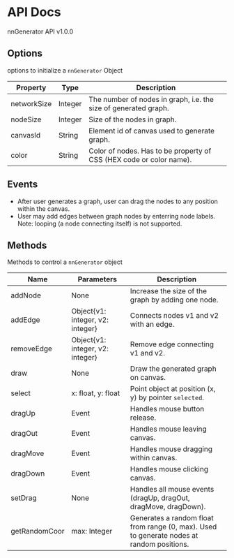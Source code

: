 # API Docs
nnGenerator API v1.0.0

## Options

options to initialize a `nnGenerator` Object 

| **Property** | **Type** | **Description**                                                    |
|--------------|----------|--------------------------------------------------------------------|
| networkSize  | Integer  | The number of nodes in graph, i.e. the size of generated graph.    |
| nodeSize     | Integer  | Size of the nodes in graph.                                        |
| canvasId     | String   | Element id of canvas used to generate graph.                       |
| color        | String   | Color of nodes. Has to be property of CSS (HEX code or color name). |

## Events

* After user generates a graph, user can drag the nodes to any position within the canvas.
* User may add edges between graph nodes by enterring node labels. Note: looping (a node connecting itself) is not supported.

## Methods

Methods to control a `nnGenerator` object

| **Name**      | **Parameters**                   | **Description**                                                                           |
|---------------|----------------------------------|-------------------------------------------------------------------------------------------|
| addNode       | None                             | Increase the size of the graph by adding one node.                                        |
| addEdge       | Object{v1: integer, v2: integer} | Connects nodes v1 and v2 with an edge.                                                    |
| removeEdge    | Object{v1: integer, v2: integer} | Remove edge connecting v1 and v2.                                                         |
| draw          | None                             | Draw the generated graph on canvas.                                                       |
| select        | x: float, y: float               | Point object at position (x, y) by pointer `selected`.                                    |
| dragUp        | Event                            | Handles mouse button release.                                                             |
| dragOut       | Event                            | Handles mouse leaving canvas.                                                             |
| dragMove      | Event                            | Handles mouse dragging within canvas.                                                     |
| dragDown      | Event                            | Handles mouse clicking canvas.                                                            |
| setDrag       | None                             | Handles all mouse events (dragUp, dragOut, dragMove, dragDown).                           |
| getRandomCoor | max: Integer                     | Generates a random float from range (0, max). Used to generate nodes at random positions. |